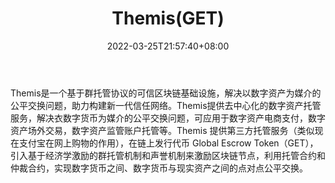 ﻿---
weight: 
title: "Themis(GET)"
description: "Themis是一个基于群托管协议的可信区块链基础设施，解决以数字资产为媒介的公平交换问题，助力构建新一代信任网络"
date: 2022-03-25T21:57:40+08:00
lastmod: 2022-03-25T16:45:40+08:00
draft: false
authors: ["Metabd"]
featuredImage: "themisget.webp"
link: ""
tags: ["数字代币","Themis(GET)"]
categories: ["navigation"]
navigation: ["数字代币"]
lightgallery: true
toc: true
pinned: false
recommend: false
recommend1: false
---
Themis是一个基于群托管协议的可信区块链基础设施，解决以数字资产为媒介的公平交换问题，助力构建新一代信任网络。Themis提供去中心化的数字资产托管服务，解决衣数字货币为媒介的公平交换问题，可应用于数字资产电商支付，数字资产场外交易，数字资产监管账户托管等。Themis 提供第三方托管服务（类似现在支付宝在网上购物的作用），在链上发行代币 Global Escrow Token（GET），引入基于经济学激励的群托管机制和声誉机制来激励区块链节点，利用托管合约和仲裁合约，实现数字货币之间、数字货币与现实资产之间的点对点公平交换。
